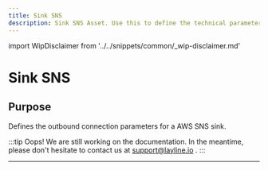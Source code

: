```yaml
---
title: Sink SNS
description: Sink SNS Asset. Use this to define the technical parameters for a AWS SNS sink connection.
---
```


import WipDisclaimer from '../../snippets/common/_wip-disclaimer.md'

# Sink SNS

## Purpose

Defines the outbound connection parameters for a AWS SNS sink.

:::tip Oops! We are still working on the documentation.
In the meantime, please don't hesitate to contact us at support@layline.io .
:::

---

<WipDisclaimer></WipDisclaimer>

